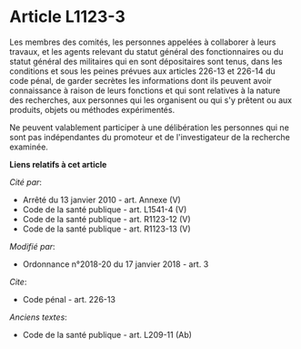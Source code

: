 # Article L1123-3

Les membres des comités, les personnes appelées à collaborer à leurs travaux, et les agents relevant du statut général des
fonctionnaires ou du statut général des militaires qui en sont dépositaires sont tenus, dans les conditions et sous les
peines prévues aux articles 226-13 et 226-14 du code pénal, de garder secrètes les informations dont ils peuvent avoir
connaissance à raison de leurs fonctions et qui sont relatives à la nature des recherches, aux personnes qui les organisent
ou qui s'y prêtent ou aux produits, objets ou méthodes expérimentés.

Ne peuvent valablement participer à une délibération les personnes qui ne sont pas indépendantes du promoteur et de
l'investigateur de la recherche examinée.

**Liens relatifs à cet article**

_Cité par_:

  - Arrêté du 13 janvier 2010 - art. Annexe (V)
  - Code de la santé publique - art. L1541-4 (V)
  - Code de la santé publique - art. R1123-12 (V)
  - Code de la santé publique - art. R1123-13 (V)

_Modifié par_:

  - Ordonnance n°2018-20 du 17 janvier 2018 - art. 3

_Cite_:

  - Code pénal - art. 226-13

_Anciens textes_:

  - Code de la santé publique - art. L209-11 (Ab)
